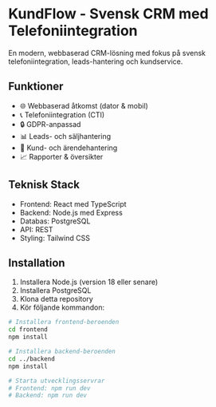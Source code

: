 # KundFlow - Svensk CRM med Telefoniintegration

En modern, webbaserad CRM-lösning med fokus på svensk telefoniintegration, leads-hantering och kundservice.

## Funktioner

- 🌐 Webbaserad åtkomst (dator & mobil)
- 📞 Telefoniintegration (CTI)
- 🔒 GDPR-anpassad
- 📊 Leads- och säljhantering
- 💼 Kund- och ärendehantering
- 📈 Rapporter & översikter

## Teknisk Stack

- Frontend: React med TypeScript
- Backend: Node.js med Express
- Databas: PostgreSQL
- API: REST
- Styling: Tailwind CSS

## Installation

1. Installera Node.js (version 18 eller senare)
2. Installera PostgreSQL
3. Klona detta repository
4. Kör följande kommandon:

```bash
# Installera frontend-beroenden
cd frontend
npm install

# Installera backend-beroenden
cd ../backend
npm install

# Starta utvecklingsservrar
# Frontend: npm run dev
# Backend: npm run dev
```
